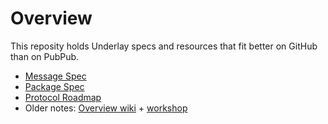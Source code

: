 # Overview

This reposity holds Underlay specs and resources that fit better on GitHub than on PubPub.

- [Message Spec](MESSAGES.md)
- [Package Spec](PACKAGES.md)
- [Protocol Roadmap](ROADMAP.md)
- Older notes: [Overview wiki](https://github.com/underlay/overview/wiki) + [workshop](https://github.com/underlay/overview/wiki/Workshops)
